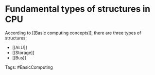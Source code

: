 # Fundamental types of structures in CPU

According to [[Basic computing concepts]], there are three types of structures: 

* [[ALU]]
* [[Storage]]
* [[Bus]]

Tags: 
#BasicComputing